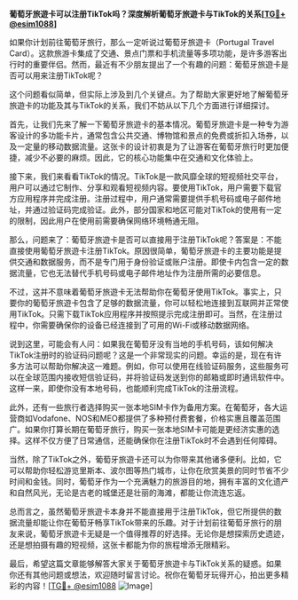 **葡萄牙旅遊卡可以注册TikTok吗？深度解析葡萄牙旅遊卡与TikTok的关系[[TG💪+ @esim1088](https://t.me/s/esim1088)]**

如果你计划前往葡萄牙旅行，那么一定听说过葡萄牙旅遊卡（Portugal Travel Card）。这款旅游卡集成了交通、景点门票和手机流量等多项功能，是许多游客出行时的重要伴侣。然而，最近有不少朋友提出了一个有趣的问题：葡萄牙旅遊卡是否可以用来注册TikTok呢？

这个问题看似简单，但实际上涉及到几个关键点。为了帮助大家更好地了解葡萄牙旅遊卡的功能及其与TikTok的关系，我们不妨从以下几个方面进行详细探讨。

首先，让我们先来了解一下葡萄牙旅遊卡的基本情况。葡萄牙旅遊卡是一种专为游客设计的多功能卡片，通常包含公共交通、博物馆和景点的免费或折扣入场券，以及一定量的移动数据流量。这张卡的设计初衷是为了让游客在葡萄牙旅行时更加便捷，减少不必要的麻烦。因此，它的核心功能集中在交通和文化体验上。

接下来，我们来看看TikTok的情况。TikTok是一款风靡全球的短视频社交平台，用户可以通过它制作、分享和观看短视频内容。要使用TikTok，用户需要下载官方应用程序并完成注册。注册过程中，用户通常需要提供手机号码或电子邮件地址，并通过验证码完成验证。此外，部分国家和地区可能对TikTok的使用有一定的限制，因此用户在使用前需要确保网络环境畅通无阻。

那么，问题来了：葡萄牙旅遊卡是否可以直接用于注册TikTok呢？答案是：不能直接使用葡萄牙旅遊卡注册TikTok。原因很简单，葡萄牙旅遊卡的主要功能是提供交通和数据服务，而不是专门用于身份验证或账户注册。即使卡内包含一定的数据流量，它也无法替代手机号码或电子邮件地址作为注册所需的必要信息。

不过，这并不意味着葡萄牙旅遊卡无法帮助你在葡萄牙使用TikTok。事实上，只要你的葡萄牙旅遊卡包含了足够的数据流量，你可以轻松地连接到互联网并正常使用TikTok。只需下载TikTok应用程序并按照提示完成注册即可。当然，在注册过程中，你需要确保你的设备已经连接到了可用的Wi-Fi或移动数据网络。

说到这里，可能会有人问：如果我在葡萄牙没有当地的手机号码，该如何解决TikTok注册时的验证码问题呢？这是一个非常现实的问题。幸运的是，现在有许多方法可以帮助你解决这一难题。例如，你可以使用在线验证码服务，这些服务可以在全球范围内接收短信验证码，并将验证码发送到你的邮箱或即时通讯软件中。这样一来，即使你没有本地号码，也能顺利完成TikTok的注册流程。

此外，还有一些旅行者选择购买一张本地SIM卡作为备用方案。在葡萄牙，各大运营商如Vodafone、NOS和MEO都提供了多种预付费套餐，价格实惠且覆盖范围广。如果你打算长期在葡萄牙旅行，购买一张本地SIM卡可能是更经济实惠的选择。这样不仅方便了日常通信，还能确保你在注册TikTok时不会遇到任何障碍。

当然，除了TikTok之外，葡萄牙旅遊卡还可以为你带来其他诸多便利。比如，它可以帮助你轻松游览里斯本、波尔图等热门城市，让你在欣赏美景的同时节省不少时间和金钱。同时，葡萄牙作为一个充满魅力的旅游目的地，拥有丰富的文化遗产和自然风光，无论是古老的城堡还是壮丽的海滩，都能让你流连忘返。

总而言之，虽然葡萄牙旅遊卡本身并不能直接用于注册TikTok，但它所提供的数据流量却能让你在葡萄牙畅享TikTok带来的乐趣。对于计划前往葡萄牙旅行的朋友来说，葡萄牙旅遊卡无疑是一个值得推荐的好选择。无论你是想探索历史遗迹，还是想拍摄有趣的短视频，这张卡都能为你的旅程增添无限精彩。

最后，希望这篇文章能够解答大家关于葡萄牙旅遊卡与TikTok关系的疑惑。如果你还有其他问题或想法，欢迎随时留言讨论。祝你在葡萄牙玩得开心，拍出更多精彩的内容！[[TG💪+ @esim1088](https://t.me/s/esim1088) ![Image](https://i.postimg.cc/4NQfJmqS/Snipaste-2025-05-13-00-14-12.png)]